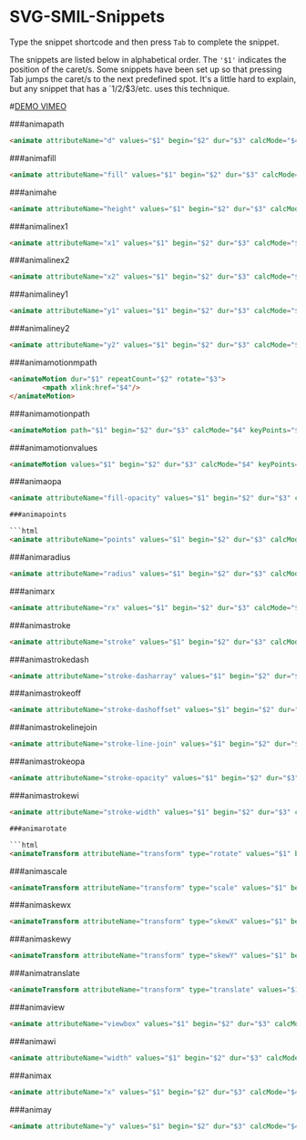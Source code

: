 SVG-SMIL-Snippets
============

Type the snippet shortcode and then press `Tab` to complete the snippet.

The snippets are listed below in alphabetical order. The `'$1'` indicates the position of the caret/s. Some snippets have been set up so that pressing Tab jumps the caret/s to the next predefined spot. It's a little hard to explain, but any snippet that has a `$1/$2/$3/etc. uses this technique.

#[DEMO VIMEO](https://vimeo.com/105240549)

###animapath

```html
<animate attributeName="d" values="$1" begin="$2" dur="$3" calcMode="$4" keyTimes="$5" fill="$6"/>
```

###animafill

```html
<animate attributeName="fill" values="$1" begin="$2" dur="$3" calcMode="$4" keyTimes="$5" fill="$6"/>
```

###animahe

```html
<animate attributeName="height" values="$1" begin="$2" dur="$3" calcMode="$4" keyTimes="$5" fill="$6"/>
```

###animalinex1

```html
<animate attributeName="x1" values="$1" begin="$2" dur="$3" calcMode="$4" keyTimes="$5" fill="$6"/>
```

###animalinex2

```html
<animate attributeName="x2" values="$1" begin="$2" dur="$3" calcMode="$4" keyTimes="$5" fill="$6"/>
```

###animaliney1

```html
<animate attributeName="y1" values="$1" begin="$2" dur="$3" calcMode="$4" keyTimes="$5" fill="$6"/>
```

###animaliney2

```html
<animate attributeName="y2" values="$1" begin="$2" dur="$3" calcMode="$4" keyTimes="$5" fill="$6"/>
```

###animamotionmpath

```html
<animateMotion dur="$1" repeatCount="$2" rotate="$3">
        <mpath xlink:href="$4"/>
</animateMotion>
```

###animamotionpath

```html
<animateMotion path="$1" begin="$2" dur="$3" calcMode="$4" keyPoints="$5" rotate="$6" fill="$7"/>
```

###animamotionvalues

```html
<animateMotion values="$1" begin="$2" dur="$3" calcMode="$4" keyPoints="$5" rotate="$6" fill="$7"/>
```

###animaopa

```html
<animate attributeName="fill-opacity" values="$1" begin="$2" dur="$3" calcMode="$4" keyTimes="$5" fill="$6"/>```

###animapoints

```html
<animate attributeName="points" values="$1" begin="$2" dur="$3" calcMode="$4" keyTimes="$5" fill="$6"/>
```

###animaradius

```html
<animate attributeName="radius" values="$1" begin="$2" dur="$3" calcMode="$4" keyTimes="$5" fill="$6"/>
```

###animarx

```html
<animate attributeName="rx" values="$1" begin="$2" dur="$3" calcMode="$4" keyTimes="$5" fill="$6"/>
```

###animastroke

```html
<animate attributeName="stroke" values="$1" begin="$2" dur="$3" calcMode="$4" keyTimes="$5" fill="$6"/>
```

###animastrokedash

```html
<animate attributeName="stroke-dasharray" values="$1" begin="$2" dur="$3" calcMode="$4" keyTimes="$5" fill="$6"/>
```

###animastrokeoff

```html
<animate attributeName="stroke-dashoffset" values="$1" begin="$2" dur="$3" calcMode="$4" keyTimes="$5" fill="$6"/>
```

###animastrokelinejoin

```html
<animate attributeName="stroke-line-join" values="$1" begin="$2" dur="$3" calcMode="$4" keyTimes="$5" fill="$6"/>
```

###animastrokeopa

```html
<animate attributeName="stroke-opacity" values="$1" begin="$2" dur="$3" calcMode="$4" keyTimes="$5" fill="$6"/>
```

###animastrokewi

```html
<animate attributeName="stroke-width" values="$1" begin="$2" dur="$3" calcMode="$4" keyTimes="$5" fill="$6"/>```

###animarotate

```html
<animateTransform attributeName="transform" type="rotate" values="$1" begin="$2" dur="$3" calcMode="$4" keyTimes="$5" fill="$6"/>
```

###animascale

```html
<animateTransform attributeName="transform" type="scale" values="$1" begin="$2" dur="$3" calcMode="$4" keyTimes="$5" fill="$6"/>
```

###animaskewx

```html
<animateTransform attributeName="transform" type="skewX" values="$1" begin="$2" dur="$3" calcMode="$4" keyTimes="$5" fill="$6"/>
```

###animaskewy

```html
<animateTransform attributeName="transform" type="skewY" values="$1" begin="$2" dur="$3" calcMode="$4" keyTimes="$5" fill="$6"/>
```

###animatranslate

```html
<animateTransform attributeName="transform" type="translate" values="$1" begin="$2" dur="$3" calcMode="$4" keyTimes="$5" fill="$6"/>
```

###animaview

```html
<animate attributeName="viewbox" values="$1" begin="$2" dur="$3" calcMode="$4" keyTimes="$5" fill="$6"/>
```

###animawi

```html
<animate attributeName="width" values="$1" begin="$2" dur="$3" calcMode="$4" keyTimes="$5" fill="$6"/>
```

###animax

```html
<animate attributeName="x" values="$1" begin="$2" dur="$3" calcMode="$4" keyTimes="$5" fill="$6"/>
```

###animay

```html
<animate attributeName="y" values="$1" begin="$2" dur="$3" calcMode="$4" keyTimes="$5" fill="$6"/>
```